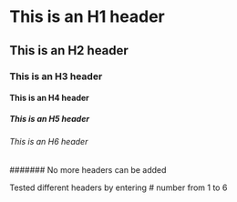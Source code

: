 # This is an H1 header
## This is an H2 header
### This is an H3 header
#### This is an H4 header
##### This is an H5 header
###### This is an H6 header
####### No more headers can be added

Tested different headers by entering # number from 1 to 6
